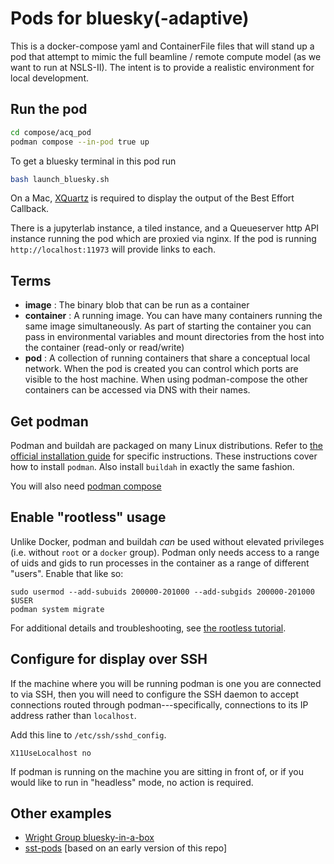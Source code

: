 # Pods for bluesky(-adaptive)


This is a docker-compose yaml and ContainerFile files that will stand up a pod
that attempt to mimic the full beamline / remote compute model (as we want to
run at NSLS-II).  The intent is to provide a realistic environment for local
development.


## Run the pod

```sh
cd compose/acq_pod
podman compose --in-pod true up
```

To get a bluesky terminal in this pod run

```sh
bash launch_bluesky.sh
```

On a Mac, [XQuartz](https://www.xquartz.org) is required to display the output of the Best Effort Callback. 

There is a jupyterlab instance, a tiled instance, and a Queueserver http API
instance running the pod which are proxied via nginx.  If the pod is running
`http://localhost:11973` will provide links to each.


## Terms

- **image** : The binary blob that can be run as a container
- **container** : A running image.  You can have many containers running the
  same image simultaneously.  As part of starting the container you can pass in
  environmental variables and mount directories from the host into the
  container (read-only or read/write)
- **pod** : A collection of running containers that share a conceptual
  local network.  When the pod is created you can control which ports
  are visible to the host machine.  When using podman-compose the other
  containers can be accessed via DNS with their names.



## Get podman

Podman and buildah are packaged on many Linux distributions. Refer to
[the official installation guide](https://podman.io/getting-started/installation)
for specific instructions. These instructions cover how to install `podman`.
Also install `buildah` in exactly the same fashion.

You will also need [podman compose](https://github.com/containers/podman-compose)

## Enable "rootless" usage

Unlike Docker, podman and buildah *can* be used without elevated privileges (i.e.
without `root` or a `docker` group). Podman only needs access to a range of uids
and gids to run processes in the container as a range of different "users".
Enable that like so:

```
sudo usermod --add-subuids 200000-201000 --add-subgids 200000-201000 $USER
podman system migrate
```

For additional details and troubleshooting, see
[the rootless tutorial](https://github.com/containers/podman/blob/master/docs/tutorials/rootless_tutorial.md).

## Configure for display over SSH

If the machine where you will be running podman is one you are connected to via
SSH, then you will need to configure the SSH daemon to accept connections routed
through podman---specifically, connections to its IP address rather than
`localhost`.

Add this line to `/etc/ssh/sshd_config`.

```
X11UseLocalhost no
```

If podman is running on the machine you are sitting in front of, or if you would like
to run in "headless" mode, no action is required.

## Other examples

- [Wright Group bluesky-in-a-box](https://github.com/wright-group/bluesky-in-a-box)
- [sst-pods](https://github.com/NSLS-II-SST/sst_pods/) [based on an early version of this repo]
